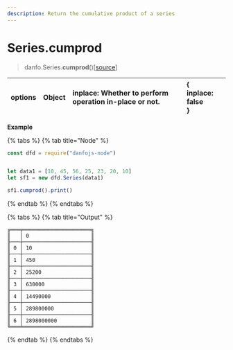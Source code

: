 ```yaml
---
description: Return the cumulative product of a series
---
```


# Series.cumprod

> danfo.Series.**cumprod**\(\)\[[source](https://github.com/opensource9ja/danfojs/blob/e25010c26d9c423412613d820015a48ad03d5c6d/danfojs-node/src/core/series.js#L738)\]

<table>
  <thead>
    <tr>
      <th style="text-align:left">options</th>
      <th style="text-align:left">Object</th>
      <th style="text-align:left">
        <p><b>inplace</b>: Whether to perform operation in-place or not.</p>
        <p></p>
      </th>
      <th style="text-align:left">{
        <br /><b>inplace</b>: false
        <br />}</th>
    </tr>
  </thead>
  <tbody></tbody>
</table>

**Example**

{% tabs %}
{% tab title="Node" %}
```javascript
const dfd = require("danfojs-node")


let data1 = [10, 45, 56, 25, 23, 20, 10]
let sf1 = new dfd.Series(data1)

sf1.cumprod().print()
```
{% endtab %}
{% endtabs %}

{% tabs %}
{% tab title="Output" %}
```text
╔═══╤══════════════════════╗
║   │ 0                    ║
╟───┼──────────────────────╢
║ 0 │ 10                   ║
╟───┼──────────────────────╢
║ 1 │ 450                  ║
╟───┼──────────────────────╢
║ 2 │ 25200                ║
╟───┼──────────────────────╢
║ 3 │ 630000               ║
╟───┼──────────────────────╢
║ 4 │ 14490000             ║
╟───┼──────────────────────╢
║ 5 │ 289800000            ║
╟───┼──────────────────────╢
║ 6 │ 2898000000           ║
╚═══╧══════════════════════╝
```
{% endtab %}
{% endtabs %}


